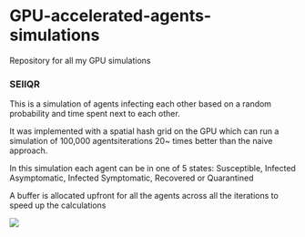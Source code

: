 # GPU-accelerated-agents-simulations
Repository for all my GPU simulations

### SEIIQR
This is a simulation of agents infecting each other based on a random probability and time spent next to each other.

It was implemented with a spatial hash grid on the GPU which can run a simulation of 100,000 agentsiterations 20~ times better than the naive approach.

In this simulation each agent can be in one of 5 states: Susceptible, Infected Asymptomatic, Infected Symptomatic, Recovered or Quarantined

A buffer is allocated upfront for all the agents across all the iterations to speed up the calculations

![](https://github.com/Pharadas/GPU-accelerated-agents-simulations/blob/master/SEIIQR_simulation/append_animation.gif)
